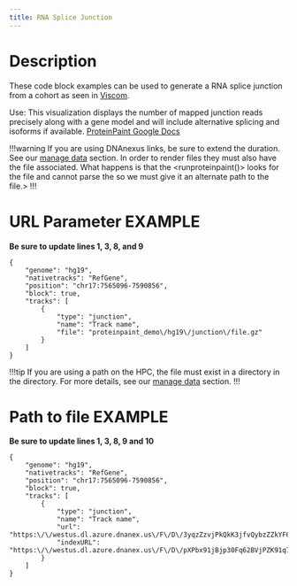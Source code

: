 ```yaml
---
title: RNA Splice Junction
---
```


# Description 

These code block examples can be used to generate a RNA splice junction from a cohort as seen in [Viscom](https://viz.stjude.cloud/zhou-lab/visualization/genomepaint-splice-junction-example~39).

Use: This visualization displays the number of mapped junction reads precisely along with a gene model and will include alternative splicing and isoforms if available.
[ProteinPaint Google Docs](https://docs.google.com/document/d/1PFva3Mn-U4VPNW0vHHC-CSnYBeotRnqbhCMQPmyLQG4/edit)

!!!warning
If you are using DNAnexus links, be sure to extend the duration. See our [manage data](https://university.stjude.cloud/docs/visualization-community/data-manage/) section.
In order to render <gz> files they must also have the <tbi> file associated. What happens is that the <runproteinpaint()> looks for the <tbi> file and cannot parse the <gz> so we must give it an alternate path to the <tbi> file.>
!!!

# URL Parameter EXAMPLE
**Be sure to update lines 1, 3, 8, and 9**
```JS
{
    "genome": "hg19",
    "nativetracks": "RefGene",
    "position": "chr17:7565096-7590856",
    "block": true,
    "tracks": [
        {
            "type": "junction",
            "name": "Track name",
            "file": "proteinpaint_demo\/hg19\/junction\/file.gz"
        }
    ]
}
```

!!!tip
If you are using a path on the HPC, the file must exist in a directory in the <tp> directory.
For more details, see our [manage data](https://university.stjude.cloud/docs/visualization-community/data-manage/) section.
!!!


# Path to file EXAMPLE
**Be sure to update lines 1, 3, 8, 9 and 10**
```JS
{
    "genome": "hg19",
    "nativetracks": "RefGene",
    "position": "chr17:7565096-7590856",
    "block": true,
    "tracks": [
        {
            "type": "junction",
            "name": "Track name",
            "url": "https:\/\/westus.dl.azure.dnanex.us\/F\/D\/3yqzZzvjPkQkK3jfvQybzZZkYF6VV8byQP0f038k\/file.gz",
            "indexURL": "https:\/\/westus.dl.azure.dnanex.us\/F\/D\/pXPbx91jBjp30Fq62BVjPZK91q774Jp04B42XppZ\/junction.gz.tbi"
        }
    ]
}
```